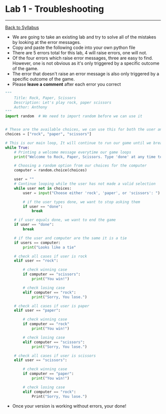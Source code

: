 # <a id="top"></a>Lab 1 - Troubleshooting

---

[Back to Syllabus](https://github.com/PdxCodeGuild/Programming102#top)

- We are going to take an existing lab and try to solve all of the mistakes by looking at the error messages.
- Copy and paste the following code into your own python file
- There are 5 errors total for this lab, 4 will raise errors, one will not. 
- Of the four errors which raise error messages, three are easy to find. However, one is not obvious as it's only triggered by a specific outcome of the game.
- The error that doesn't raise an error message is also only triggered by a specific outcome of the game.
- Please **leave a comment** after each error you correct

```python
"""
    Title: Rock, Paper, Scissors
    Description: Let's play rock, paper scissors
    Author: Anthony
"""
import random  # We need to import random before we can use it


# These are the available choices, we can use this for both the user and computer
choices = ["rock", "paper", "scissors"]

# This is our main loop, It will continue to run our game until we break out of it
while True:
    # Printing a welcome message everytime our game loops
    print("Welcome to Rock, Paper, Scissors. Type 'done' at any time to exit")

    # Choosing a random option from our choices for the computer
    computer = random.choice(choices)

    user = ""
    # Continue looping while the user has not made a valid selection
    while user not in choices:
        user = input("Choose either 'rock', 'paper', or 'scissors': ").lower()

        # if the user types done, we want to stop asking them
        if user == "done":
            break

    # if user equals done, we want to end the game
    if user == "done":
        break

    # if the user and computer are the same it is a tie
    if users == computer:
        print("Looks like a tie"

    # check all cases if user is rock
    elif user == "rock":

        # check winning case
        if computer == "scissors":
            print("You win!")

        # check losing case
        elif computer == "rock":
            print("Sorry, You lose.")

    # check all cases if user is paper
    elif user == "paper":

        # check winning case
        if computer == "rock"
            print("You win!")

        # check losing case
        elif computer == "scissors":
            print("Sorry, You lose.")

    # check all cases if user is scissors
    elif user == "scissors":

        # check winning case
        if computer == "paper":
            print("You win!")

        # check losing case
        elif computer == "rock":
            Print("Sorry, You lose.")

```

- Once your version is working without errors, your done!
